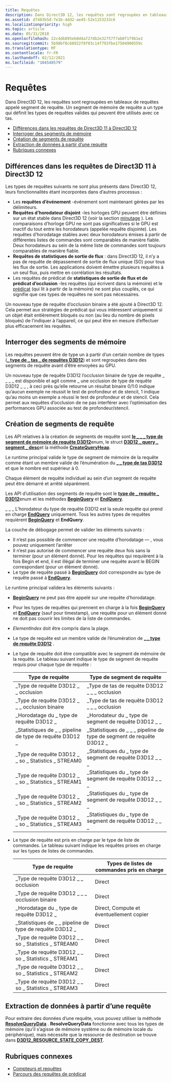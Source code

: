 ```yaml
---
title: Requêtes
description: Dans Direct3D 12, les requêtes sont regroupées en tableaux de requêtes appelé segment de requête. Un segment de mémoire de requête a un type qui définit les types de requêtes valides qui peuvent être utilisés avec ce tas.
ms.assetid: d7403b5d-7e1b-4dd2-ae45-52e1153233c6
ms.localizationpriority: high
ms.topic: article
ms.date: 05/31/2018
ms.openlocfilehash: 22c4db895eb0d4a727db2e32757f7ab0f1f9b1e2
ms.sourcegitcommit: 5b98bf8c68922f8f03c14f793fbe17504900559c
ms.translationtype: MT
ms.contentlocale: fr-FR
ms.lasthandoff: 02/12/2021
ms.locfileid: "104548579"
---
```

# <a name="queries"></a>Requêtes

Dans Direct3D 12, les requêtes sont regroupées en tableaux de requêtes appelé segment de requête. Un segment de mémoire de requête a un type qui définit les types de requêtes valides qui peuvent être utilisés avec ce tas.

-   [Différences dans les requêtes de Direct3D 11 à Direct3D 12](#differences-in-queries-from-direct3d-11-to-direct3d-12)
-   [Interroger des segments de mémoire](#query-heaps)
-   [Création de segments de requête](#creating-query-heaps)
-   [Extraction de données à partir d’une requête](#extracting-data-from-a-query)
-   [Rubriques connexes](#related-topics)

## <a name="differences-in-queries-from-direct3d-11-to-direct3d-12"></a>Différences dans les requêtes de Direct3D 11 à Direct3D 12

Les types de requêtes suivants ne sont plus présents dans Direct3D 12, leurs fonctionnalités étant incorporées dans d’autres processus :

-   Les **requêtes d’événement** -événement sont maintenant gérées par les délimiteurs.
-   **Requêtes d’horodateur disjoint** -les horloges GPU peuvent être définies sur un état stable dans Direct3D 12 (voir la section [minutage](timing.md) ). Les comparaisons d’horloge GPU ne sont pas significatives si le GPU est inactif du tout entre les horodateurs (appelée requête disjointe). Les requêtes d’horodatage stables avec deux horodateurs émises à partir de différentes listes de commandes sont comparables de manière fiable. Deux horodateurs au sein de la même liste de commandes sont toujours comparables de manière fiable.
-   **Requêtes de statistiques de sortie de flux** : dans Direct3D 12, il n’y a pas de requête de dépassement de sortie de flux unique (SO) pour tous les flux de sortie. Les applications doivent émettre plusieurs requêtes à un seul flux, puis mettre en corrélation les résultats.
-   Les requêtes de prédicat de **statistiques de sortie de flux et de prédicat d’occlusion** -les requêtes (qui écrivent dans la mémoire) et le [prédicat](predication.md) (qui lit à partir de la mémoire) ne sont plus couplés, ce qui signifie que ces types de requêtes ne sont pas nécessaires.

Un nouveau type de requête d’occlusion binaire a été ajouté à Direct3D 12. Cela permet aux stratégies de prédicat qui vous intéressent uniquement si un objet était entièrement bloqués ou non (au lieu du nombre de pixels bloqués) de l’indiquer à l’appareil, ce qui peut être en mesure d’effectuer plus efficacement les requêtes.

## <a name="query-heaps"></a>Interroger des segments de mémoire

Les requêtes peuvent être de type un à partir d’un certain nombre de types ([**\_ type de \_ tas \_ de requêtes D3D12**](/windows/desktop/api/d3d12/ne-d3d12-d3d12_query_heap_type)) et sont regroupées dans des segments de requête avant d’être envoyées au GPU.

Un nouveau type de requête D3D12 l’occlusion binaire de type de requête \_ \_ \_ \_ est disponible et agit comme \_ une occlusion de type de requête D3D12 \_ \_ , à ceci près qu’elle retourne un résultat binaire 0/1:0 indique qu’aucun exemple ne réussit le test de profondeur et de stencil, 1 indique qu’au moins un exemple a réussi le test de profondeur et de stencil. Cela permet aux requêtes d’occlusion de ne pas interférer avec l’optimisation des performances GPU associée au test de profondeur/stencil.

## <a name="creating-query-heaps"></a>Création de segments de requête

Les API relatives à la création de segments de requête sont [**le \_ \_ \_ type de segment de mémoire de requête D3D12**](/windows/desktop/api/d3d12/ne-d3d12-d3d12_query_heap_type)enum, le struct [**D3D12 \_ query \_ segment \_ desc**](/windows/desktop/api/d3d12/ns-d3d12-d3d12_query_heap_desc)et la méthode [**CreateQueryHeap**](/windows/desktop/api/d3d12/nf-d3d12-id3d12device-createqueryheap).

Le runtime principal valide le type de segment de mémoire de la requête comme étant un membre valide de l’énumération du [**\_ \_ type de tas D3D12**](/windows/desktop/api/d3d12/ne-d3d12-d3d12_heap_type) et que le nombre est supérieur à 0.

Chaque élément de requête individuel au sein d’un segment de requête peut être démarré et arrêté séparément.

Les API d’utilisation des segments de requête sont le [**type de \_ requête \_ D3D12**](/windows/desktop/api/d3d12/ne-d3d12-d3d12_query_type)enum et les méthodes [**BeginQuery**](/windows/desktop/api/d3d12/nf-d3d12-id3d12graphicscommandlist-beginquery) et [**EndQuery**](/windows/desktop/api/d3d12/nf-d3d12-id3d12graphicscommandlist-endquery).

\_ \_ \_ L’horodateur du type de requête D3D12 est la seule requête qui prend en charge [**EndQuery**](/windows/desktop/api/d3d12/nf-d3d12-id3d12graphicscommandlist-endquery) uniquement. Tous les autres types de requêtes requièrent [**BeginQuery**](/windows/desktop/api/d3d12/nf-d3d12-id3d12graphicscommandlist-beginquery) et **EndQuery**.

La couche de débogage permet de valider les éléments suivants :

-   Il n’est pas possible de commencer une requête d’horodatage &mdash; , vous pouvez uniquement l’arrêter
-   Il n’est pas autorisé de commencer une requête deux fois sans la terminer (pour un élément donné). Pour les requêtes qui requièrent à la fois Begin et end, il est illégal de terminer une requête avant le BEGIN correspondant (pour un élément donné).
-   Le type de requête passé à [**BeginQuery**](/windows/desktop/api/d3d12/nf-d3d12-id3d12graphicscommandlist-beginquery) doit correspondre au type de requête passé à [**EndQuery**](/windows/desktop/api/d3d12/nf-d3d12-id3d12graphicscommandlist-endquery).

Le runtime principal validera les éléments suivants :

-   [**BeginQuery**](/windows/desktop/api/d3d12/nf-d3d12-id3d12graphicscommandlist-beginquery) ne peut pas être appelé sur une requête d’horodatage.
-   Pour les types de requêtes qui prennent en charge à la fois [**BeginQuery**](/windows/desktop/api/d3d12/nf-d3d12-id3d12graphicscommandlist-beginquery) et [**EndQuery**](/windows/desktop/api/d3d12/nf-d3d12-id3d12graphicscommandlist-endquery) (sauf pour timestamp), une requête pour un élément donné ne doit pas couvrir les limites de la liste de commandes.
-   *ElementIndex* doit être compris dans la plage.
-   Le type de requête est un membre valide de l’énumération de [**\_ \_ type de requête D3D12**](/windows/desktop/api/d3d12/ne-d3d12-d3d12_query_type) .
-   Le type de requête doit être compatible avec le segment de mémoire de la requête. Le tableau suivant indique le type de segment de requête requis pour chaque type de requête :

    

    | Type de requête                                  | Type de segment de requête                                |
    |---------------------------------------------|------------------------------------------------|
    | \_Type de requête D3D12 \_ \_ occlusion               | \_Type de tas de requête D3D12 \_ \_ \_ occlusion            |
    | \_Type de requête D3D12 \_ \_ \_ occlusion binaire       | \_Type de tas de requête D3D12 \_ \_ \_ occlusion            |
    | \_Horodatage du \_ type de requête D3D12 \_               | \_Horodateur du \_ type de segment de requête D3D12 \_ \_            |
    | \_Statistiques de \_ \_ pipeline de type de requête D3D12 \_    | \_Statistiques de \_ \_ \_ pipeline de type de segment de requête D3D12 \_ |
    | \_Type de requête D3D12 \_ \_ so \_ Statistics \_ STREAM0 | \_Statistiques du \_ type de segment de requête D3D12 \_ \_ \_       |
    | \_Type de requête D3D12 \_ \_ so \_ Statistics \_ STREAM1 | \_Statistiques du \_ type de segment de requête D3D12 \_ \_ \_       |
    | \_Type de requête D3D12 \_ \_ so \_ Statistics \_ STREAM2 | \_Statistiques du \_ type de segment de requête D3D12 \_ \_ \_       |
    | \_Type de requête D3D12 \_ \_ so \_ Statistics \_ STREAM3 | \_Statistiques du \_ type de segment de requête D3D12 \_ \_ \_       |

    

     

-   Le type de requête est pris en charge par le type de liste de commandes. Le tableau suivant indique les requêtes prises en charge sur les types de listes de commandes.

    

    | Type de requête                                  | Types de listes de commandes pris en charge         |
    |---------------------------------------------|--------------------------------------|
    | \_Type de requête D3D12 \_ \_ occlusion               | Direct                               |
    | \_Type de requête D3D12 \_ \_ \_ occlusion binaire       | Direct                               |
    | \_Horodatage du \_ type de requête D3D12 \_               | Direct, Compute et éventuellement copier |
    | \_Statistiques de \_ \_ pipeline de type de requête D3D12 \_    | Direct                               |
    | \_Type de requête D3D12 \_ \_ so \_ Statistics \_ STREAM0 | Direct                               |
    | \_Type de requête D3D12 \_ \_ so \_ Statistics \_ STREAM1 | Direct                               |
    | \_Type de requête D3D12 \_ \_ so \_ Statistics \_ STREAM2 | Direct                               |
    | \_Type de requête D3D12 \_ \_ so \_ Statistics \_ STREAM3 | Direct                               |

    

     

## <a name="extracting-data-from-a-query"></a>Extraction de données à partir d’une requête

Pour extraire des données d’une requête, vous pouvez utiliser la méthode [**ResolveQueryData**](/windows/win32p/api/d3d12/nf-d3d12-id3d12graphicscommandlist-resolvequerydata) . **ResolveQueryData** fonctionne avec tous les types de mémoire (qu’il s’agisse de mémoire système ou de mémoire locale du périphérique), mais nécessite que la ressource de destination se trouve dans [**D3D12_RESOURCE_STATE_COPY_DEST**](/windows/win32/api/d3d12/ne-d3d12-d3d12_resource_states). 

## <a name="related-topics"></a>Rubriques connexes

* [Compteurs et requêtes](counters-and-queries.md)
* [Parcours des requêtes de prédicat](predication-queries.md)
